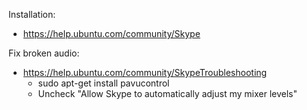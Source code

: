 Installation:

- https://help.ubuntu.com/community/Skype

Fix broken audio:

- https://help.ubuntu.com/community/SkypeTroubleshooting
  - sudo apt-get install pavucontrol
  - Uncheck "Allow Skype to automatically adjust my mixer levels"
